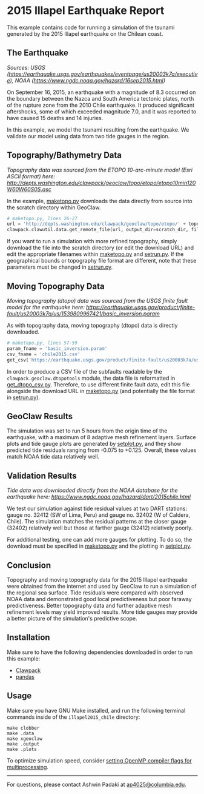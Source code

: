 # 2015 Illapel Earthquake Report

This example contains code for running a simulation of the tsunami generated by the 2015 Illapel earthquake on the Chilean coast.

## The Earthquake

*Sources: USGS (https://earthquake.usgs.gov/earthquakes/eventpage/us20003k7a/executive), NOAA (https://www.ngdc.noaa.gov/hazard/16sep2015.html)*

On September 16, 2015, an earthquake with a magnitude of 8.3 occurred on the boundary between the Nazca and South America tectonic plates, north of the rupture zone from the 2010 Chile earthquake. It produced significant aftershocks, some of which exceeded magnitude 7.0, and it was reported to have caused 15 deaths and 14 injuries.

In this example, we model the tsunami resulting from the earthquake. We validate our model using data from two tide gauges in the region.

## Topography/Bathymetry Data

*Topography data was sourced from the ETOPO 10-arc-minute model (Esri ASCII format) here: http://depts.washington.edu/clawpack/geoclaw/topo/etopo/etopo10min120W60W60S0S.asc*

In the example, [maketopo.py](maketopo.py) downloads the data directly from source into the scratch directory within GeoClaw. 

```python
# maketopo.py, lines 26-27
url = 'http://depts.washington.edu/clawpack/geoclaw/topo/etopo/' + topo_fname
clawpack.clawutil.data.get_remote_file(url, output_dir=scratch_dir, file_name=topo_fname, verbose=True)
```

If you want to run a simulation with more refined topography, simply download the file into the scratch directory (or edit the download URL) and edit the appropriate filenames within [maketopo.py](maketopo.py) and [setrun.py](setrun.py). If the geographical bounds or topography file format are different, note that these parameters must be changed in [setrun.py](setrun.py).

## Moving Topography Data

*Moving topography (dtopo) data was sourced from the USGS finite fault model for the earthquake here: https://earthquake.usgs.gov/product/finite-fault/us20003k7a/us/1539809967421/basic_inversion.param*

As with topography data, moving topography (dtopo) data is directly downloaded. 

```python
# maketopo.py, lines 57-59
param_fname = 'basic_inversion.param'
csv_fname = 'chile2015.csv'
get_csv('https://earthquake.usgs.gov/product/finite-fault/us20003k7a/us/1539809967421/' + param_fname, param_fname, csv_fname)
```
In order to produce a CSV file of the subfaults readable by the `clawpack.geoclaw.dtopotools` module, the data file is reformatted in [get_dtopo_csv.py](get_dtopo_csv.py). Therefore, to use different finite fault data, edit this file alongside the download URL in [maketopo.py](maketopo.py) (and potentially the file format in [setrun.py](setrun.py)).

## GeoClaw Results

The simulation was set to run 5 hours from the origin time of the earthquake, with a maximum of 8 adaptive mesh refinement layers. Surface plots and tide gauge plots are generated by [setplot.py](setplot.py), and they show predicted tide residuals ranging from -0.075 to +0.125. Overall, these values match NOAA tide data relatively well.

## Validation Results

*Tide data was downloaded directly from the NOAA database for the earthquake here: https://www.ngdc.noaa.gov/hazard/dart/2015chile.html*

We test our simulation against tide residual values at two DART stations: gauge no. 32412 (SW of Lima, Peru) and gauge no. 32402 (W of Caldera, Chile). The simulation matches the residual patterns at the closer gauge (32402) relatively well but those at farther gauge (32412) relatively poorly.

For additional testing, one can add more gauges for plotting. To do so, the download must be specified in [maketopo.py](maketopo.py) and the plotting in [setplot.py](setplot.py).

## Conclusion

Topography and moving topography data for the 2015 Illapel earthquake were obtained from the internet and used by GeoClaw to run a simulation of the regional sea surface. Tide residuals were compared with observed NOAA data and demonstrated good local predictiveness but poor faraway predictiveness. Better topography data and further adaptive mesh refinement levels may yield improved results. More tide gauges may provide a better picture of the simulation's predictive scope.

## Installation

Make sure to have the following dependencies downloaded in order to run this example:
- [Clawpack](https://www.clawpack.org/installing.html)
- [pandas](https://pandas.pydata.org/)

## Usage

Make sure you have GNU Make installed, and run the following terminal commands inside of the `illapel2015_chile` directory:

```
make clobber
make .data
make xgeoclaw
make .output
make .plots
```

To optimize simulation speed, consider [setting OpenMP compiler flags for multiprocessing](https://www.clawpack.org/openmp.html).

---

For questions, please contact Ashwin Padaki at ap4025@columbia.edu.


